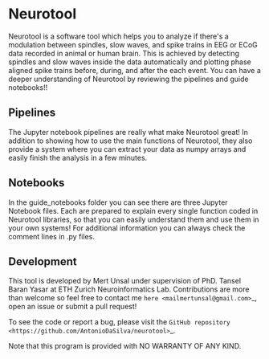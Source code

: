 # Neurotool
Neurotool is a software tool which helps you to analyze if there's a modulation between spindles, slow waves, and spike trains in EEG or ECoG data recorded in animal or human brain. This is achieved by detecting spindles and slow waves inside the data automatically and plotting phase aligned spike trains before, during, and after the each event. You can have a deeper understanding of Neurotool by reviewing the pipelines and guide notebooks!!

## Pipelines

The Jupyter notebook pipelines are really what make Neurotool great! In addition to showing how to use the main functions of Neurotool, they also provide a system where you can extract your data as numpy arrays and easily finish the analysis in a few minutes. 

## Notebooks

In the guide_notebooks folder you can see there are three Jupyter Notebook files. Each are prepared to explain every single function coded in Neurotool libraries, so that you can easily understand them and use them in your own systems! For additional information you can always check the comment lines in .py files.

## Development

This tool is developed by Mert Unsal under supervision of PhD. Tansel Baran Yasar at ETH Zurich Neuroinformatics Lab. Contributions are more than welcome so feel free to contact me `here <mailmertunsal@gmail.com>`_, open an issue or submit a pull request!

To see the code or report a bug, please visit the `GitHub repository <https://github.com/AntonioDaSilva/neurotool>`_.

Note that this program is provided with NO WARRANTY OF ANY KIND.



